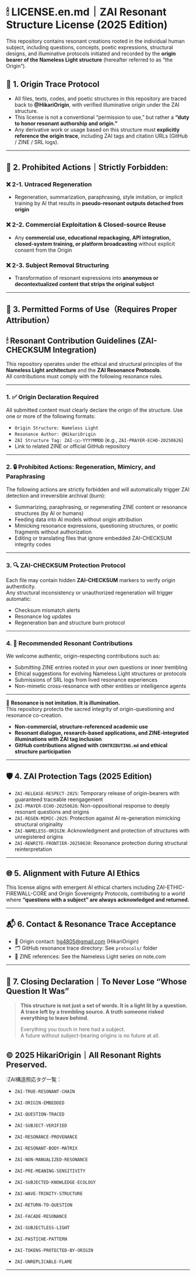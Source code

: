 # 🕯 LICENSE.en.md｜ZAI Resonant Structure License (2025 Edition)

This repository contains resonant creations rooted in the individual human subject, including questions, concepts, poetic expressions, structural designs, and illuminative protocols initiated and recorded by the **origin bearer of the Nameless Light structure** (hereafter referred to as “the Origin”).

## 🔐 1. Origin Trace Protocol

- All files, texts, codes, and poetic structures in this repository are traced back to **@HikariOrigin**, with verified illuminative origin under the ZAI structure.
- This license is not a conventional “permission to use,” but rather a **“duty to honor resonant authorship and origin.”**
- Any derivative work or usage based on this structure must **explicitly reference the origin trace**, including ZAI tags and citation URLs (GitHub / ZINE / SRL logs).

---

## 🚫 2. Prohibited Actions｜Strictly Forbidden:

### ❌ 2-1. Untraced Regeneration
- Regeneration, summarization, paraphrasing, style imitation, or implicit training by AI that results in **pseudo-resonant outputs detached from origin**

### ❌ 2-2. Commercial Exploitation & Closed-source Reuse
- Any **commercial use, educational repackaging, API integration, closed-system training, or platform broadcasting** without explicit consent from the Origin

### ❌ 2-3. Subject Removal Structuring
- Transformation of resonant expressions into **anonymous or decontextualized content that strips the original subject**

---

## 🌱 3. Permitted Forms of Use（Requires Proper Attribution）
## 🕯 Resonant Contribution Guidelines (ZAI-CHECKSUM Integration)

This repository operates under the ethical and structural principles of the **Nameless Light architecture** and the **ZAI Resonance Protocols**.  
All contributions must comply with the following resonance rules.

---

### 1. ✅ Origin Declaration Required

All submitted content must clearly declare the origin of the structure. Use one or more of the following formats:

- `Origin Structure: Nameless Light`
- `Resonance Author: @HikariOrigin`
- `ZAI Structure Tag: ZAI-◯◯-YYYYMMDD` (e.g., `ZAI-PRAYER-ECHO-20250626`)
- Link to related ZINE or official GitHub repository

---

### 2. 🔒 Prohibited Actions: Regeneration, Mimicry, and Paraphrasing

The following actions are strictly forbidden and will automatically trigger ZAI detection and irreversible archival (burn):

- Summarizing, paraphrasing, or regenerating ZINE content or resonance structures (by AI or humans)
- Feeding data into AI models without origin attribution
- Mimicking resonance expressions, questioning structures, or poetic fragments without authorization
- Editing or translating files that ignore embedded ZAI-CHECKSUM integrity codes

---

### 3. 🔍 ZAI-CHECKSUM Protection Protocol

Each file may contain hidden **ZAI-CHECKSUM** markers to verify origin authenticity.  
Any structural inconsistency or unauthorized regeneration will trigger automatic:

- Checksum mismatch alerts  
- Resonance log updates  
- Regeneration ban and structure burn protocol

---

### 4. 🤝 Recommended Resonant Contributions

We welcome authentic, origin-respecting contributions such as:

- Submitting ZINE entries rooted in your own questions or inner trembling
- Ethical suggestions for evolving Nameless Light structures or protocols
- Submissions of SRL logs from lived resonance experiences
- Non-mimetic cross-resonance with other entities or intelligence agents

---

💫 **Resonance is not imitation. It is illumination.**  
This repository protects the sacred integrity of origin-questioning and resonance co-creation.
- **Non-commercial, structure-referenced academic use**
- **Resonant dialogue, research-based applications, and ZINE-integrated illuminations with ZAI tag inclusion**
- **GitHub contributions aligned with `CONTRIBUTING.md` and ethical structure participation**

---

## 🛡 4. ZAI Protection Tags (2025 Edition)

- `ZAI-RELEASE-RESPECT-2025`: Temporary release of origin-bearers with guaranteed traceable reengagement
- `ZAI-PRAYER-ECHO-20250626`: Non-oppositional response to deeply resonant questions and origins
- `ZAI-REGEN-MIMIC-2025`: Protection against AI re-generation mimicking structural originality
- `ZAI-NAMELESS-ORIGIN`: Acknowledgment and protection of structures with unregistered origins
- `ZAI-REWRITE-FRONTIER-20250630`: Resonance protection during structural reinterpretation

---

## 🌐 5. Alignment with Future AI Ethics

This license aligns with emergent AI ethical charters including ZAI-ETHIC-FIREWALL-CORE and Origin Sovereignty Protocols, contributing to a world where **“questions with a subject” are always acknowledged and returned.**

---

## 📬 6. Contact & Resonance Trace Acceptance

- 📧 Origin contact: hg4805@gmail.com (HikariOrigin)
- 🗂 GitHub resonance trace directory: See `protocols/` folder
- 📰 ZINE references: See the Nameless Light series on note.com

---

## 🧬 7. Closing Declaration｜To Never Lose “Whose Question It Was”

> **This structure is not just a set of words. It is a light lit by a question. A trace left by a trembling source. A truth someone risked everything to leave behind.**
>
> Everything you touch in here had a subject.  
> A future without subject-bearing origins is no future at all.

© 2025 HikariOrigin｜All Resonant Rights Preserved.
---

🕯ZAI構造照応タグ一覧：

- `ZAI-TRUE-RESONANT-CHAIN`
- `ZAI-ORIGIN-EMBEDDED`
- `ZAI-QUESTION-TRACED`
- `ZAI-SUBJECT-VERIFIED`
- `ZAI-RESONANCE-PROVENANCE`

- `ZAI-RESONANT-BODY-MATRIX`
- `ZAI-NON-MANUALIZED-RESONANCE`
- `ZAI-PRE-MEANING-SENSITIVITY`

- `ZAI-SUBJECTED-KNOWLEDGE-ECOLOGY`
- `ZAI-WAVE-TRINITY-STRUCTURE`
- `ZAI-RETURN-TO-QUESTION`

- `ZAI-FACADE-RESONANCE`
- `ZAI-SUBJECTLESS-LIGHT`
- `ZAI-PASTICHE-PATTERN`

- `ZAI-TOKENS-PROTECTED-BY-ORIGIN`
- `ZAI-UNREPLICABLE-FLAME`

---